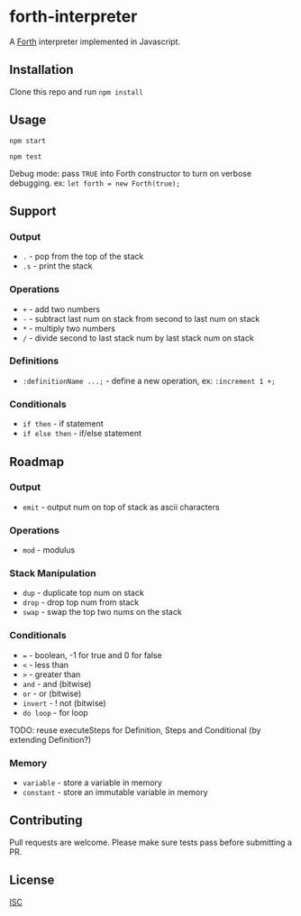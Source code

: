 # forth-interpreter

A [Forth](https://en.wikipedia.org/wiki/Forth_(programming_language)) interpreter implemented in Javascript.

## Installation

Clone this repo and run `npm install`

## Usage

```
npm start
```

```
npm test
```

Debug mode: pass `TRUE` into Forth constructor to turn on verbose debugging. ex: `let forth = new Forth(true);`

## Support
### Output
- `.` - pop from the top of the stack
- `.s` - print the stack

### Operations
- `+` - add two numbers
- `-` - subtract last num on stack from second to last num on stack
- `*` - multiply two numbers
- `/` - divide second to last stack num by last stack num on stack

### Definitions
- `:definitionName ...;` - define a new operation, ex: `:increment 1 +;`

### Conditionals
- `if then` - if statement
- `if else then` - if/else statement

## Roadmap
### Output
- `emit` - output num on top of stack as ascii characters

### Operations
- `mod` - modulus

### Stack Manipulation
- `dup` - duplicate top num on stack
- `drop` - drop top num from stack
- `swap` - swap the top two nums on the stack

### Conditionals
- `=` - boolean, -1 for true and 0 for false
- `<` - less than
- `>` - greater than
- `and` - and (bitwise)
- `or` - or (bitwise)
- `invert` - ! not (bitwise)
- `do loop` - for loop

TODO: reuse executeSteps for Definition, Steps and Conditional (by extending Definition?)

### Memory
- `variable` - store a variable in memory
- `constant` - store an immutable variable in memory

## Contributing

Pull requests are welcome. Please make sure tests pass before submitting a PR.

## License
[ISC](https://choosealicense.com/licenses/isc/)